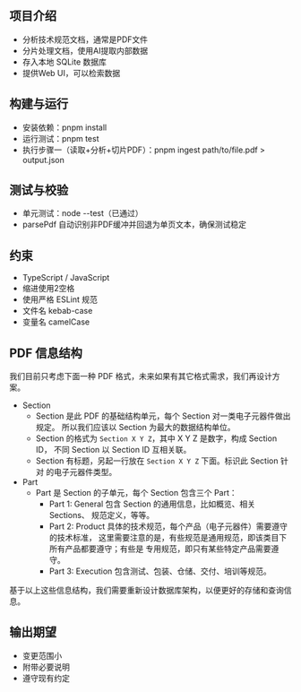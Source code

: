项目介绍
---

- 分析技术规范文档，通常是PDF文件
- 分片处理文档，使用AI提取内部数据
- 存入本地 SQLite 数据库
- 提供Web UI，可以检索数据


构建与运行
---

- 安装依赖：pnpm install
- 运行测试：pnpm test
- 执行步骤一（读取+分析+切片PDF）：pnpm ingest path/to/file.pdf > output.json

测试与校验
---

- 单元测试：node --test（已通过）
- parsePdf 自动识别非PDF缓冲并回退为单页文本，确保测试稳定


约束
---

- TypeScript / JavaScript
- 缩进使用2空格
- 使用严格 ESLint 规范
- 文件名 kebab-case
- 变量名 camelCase


PDF 信息结构
---

我们目前只考虑下面一种 PDF 格式，未来如果有其它格式需求，我们再设计方案。

- Section
    - Section 是此 PDF 的基础结构单元，每个 Section 对一类电子元器件做出规定。
        所以我们应该以 Section 为最大的数据结构单位。
    - Section 的格式为 `Section X Y Z`，其中 X Y Z 是数字，构成 Section ID，
        不同 Section 以 Section ID 互相关联。
    - Section 有标题，另起一行放在 `Section X Y Z` 下面。标识此 Section 针对
        的电子元器件类型。
- Part
    - Part 是 Section 的子单元，每个 Section 包含三个 Part：
        - Part 1: General 包含 Section 的通用信息，比如概览、相关 Sections、
            规范定义，等等。 
        - Part 2: Product 具体的技术规范，每个产品（电子元器件）需要遵守的技术标准，
            这里需要注意的是，有些规范是通用规范，即该类目下所有产品都要遵守；有些是
            专用规范，即只有某些特定产品需要遵守。
        - Part 3: Execution 包含测试、包装、仓储、交付、培训等规范。

基于以上这些信息结构，我们需要重新设计数据库架构，以便更好的存储和查询信息。      


输出期望
---

- 变更范围小
- 附带必要说明
- 遵守现有约定
